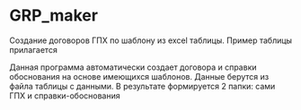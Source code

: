 # GRP_maker
Создание договоров ГПХ по шаблону из excel таблицы. Пример таблицы прилагается

Данная программа автоматически создает договора и справки обоснования на основе имеющихся шаблонов. Данные берутся из файла таблицы с данными. В результате формируется 2 папки: сами ГПХ и справки-обоснования


